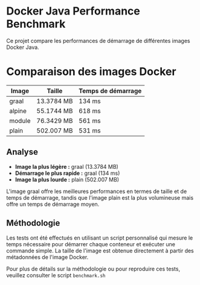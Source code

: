 # Docker Java Performance Benchmark

Ce projet compare les performances de démarrage de différentes images Docker Java.

# Comparaison des images Docker

| Image  | Taille     | Temps de démarrage |
|--------|------------|---------------------|
| graal  | 13.3784 MB | 134 ms              |
| alpine | 55.1744 MB | 618 ms              |
| module | 76.3429 MB | 561 ms              |
| plain  | 502.007 MB | 531 ms              |

## Analyse

- **Image la plus légère :** graal (13.3784 MB)
- **Démarrage le plus rapide :** graal (134 ms)
- **Image la plus lourde :** plain (502.007 MB)

L'image graal offre les meilleures performances en termes de taille et de temps de démarrage, tandis que l'image plain est la plus volumineuse mais offre un temps de démarrage moyen.

## Méthodologie

Les tests ont été effectués en utilisant un script personnalisé qui mesure le temps nécessaire pour démarrer chaque conteneur et exécuter une commande simple. La taille de l'image est obtenue directement à partir des métadonnées de l'image Docker.

Pour plus de détails sur la méthodologie ou pour reproduire ces tests, veuillez consulter le script `benchmark.sh`
